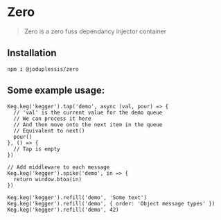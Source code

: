 
# Zero

> Zero is a zero fuss dependancy injector container

## Installation
```
npm i @joduplessis/zero
```

## Some example usage:
```
Keg.keg('kegger').tap('demo', async (val, pour) => {
  // 'val' is the current value for the demo queue
  // We can process it here
  // And then move onto the next item in the queue
  // Equivalent to next()
  pour()
}, () => {
  // Tap is empty
})

// Add middleware to each message
Keg.keg('kegger').spike('demo', in => {
  return window.btoa(in)
})

Keg.keg('kegger').refill('demo', 'Some text')
Keg.keg('kegger').refill('demo', { order: 'Object message types' })
Keg.keg('kegger').refill('demo', 42)
```
